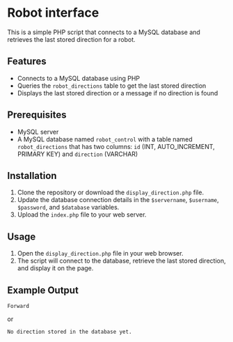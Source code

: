 # Robot interface

This is a simple PHP script that connects to a MySQL database and retrieves the last stored direction for a robot.

## Features

- Connects to a MySQL database using PHP
- Queries the `robot_directions` table to get the last stored direction
- Displays the last stored direction or a message if no direction is found

## Prerequisites

- MySQL server
- A MySQL database named `robot_control` with a table named `robot_directions` that has two columns: `id` (INT, AUTO_INCREMENT, PRIMARY KEY) and `direction` (VARCHAR)

## Installation

1. Clone the repository or download the `display_direction.php` file.
2. Update the database connection details in the `$servername`, `$username`, `$password`, and `$database` variables.
3. Upload the `index.php` file to your web server.

## Usage

1. Open the `display_direction.php` file in your web browser.
2. The script will connect to the database, retrieve the last stored direction, and display it on the page.

## Example Output

```
Forward
```

or

```
No direction stored in the database yet.
```
